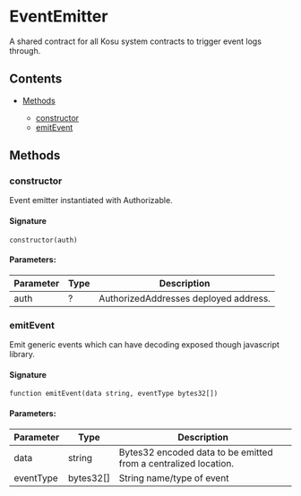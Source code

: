 # EventEmitter


A shared contract for all Kosu system contracts to trigger event logs through.

## Contents


 - [Methods](undefined)
    
     - [constructor](#constructor)
     - [emitEvent](#emitEvent)
    

## Methods

### constructor


Event emitter instantiated with Authorizable.

#### Signature

```solidity
constructor(auth)
```

#### Parameters:

Parameter | Type | Description
--- | --- | ---
auth | ? | AuthorizedAddresses deployed address.

### emitEvent


Emit generic events which can have decoding exposed though javascript library.

#### Signature

```solidity
function emitEvent(data string, eventType bytes32[])
```

#### Parameters:

Parameter | Type | Description
--- | --- | ---
data | string | Bytes32 encoded data to be emitted from a centralized location.
eventType | bytes32[] | String name/type of event
